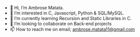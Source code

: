 - 👋 Hi, I’m Ambrose Matata.
- 👀 I’m interested in C, Javascript, Python & SQL/MySQL.
- 🌱 I’m currently learning Recursion and Static Libraries in C.
- 💞️ I’m looking to collaborate on Back-end projects
- 📫 How to reach me on email; ambrose.matata11@gmail.com

<!---
Masaku12/Masaku12 is a ✨ special ✨ repository because its `README.md` (this file) appears on your GitHub profile.
You can click the Preview link to take a look at your changes.
--->
